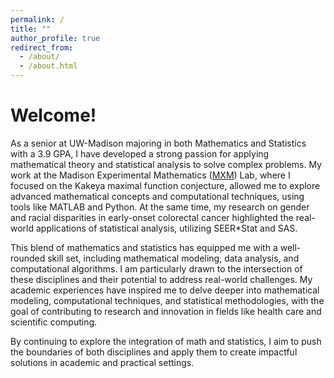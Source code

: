 ```yaml
---
permalink: /
title: ""
author_profile: true
redirect_from: 
  - /about/
  - /about.html
---
```


Welcome!
======
As a senior at UW-Madison majoring in both Mathematics and Statistics with a 3.9 GPA, I have developed a strong passion for applying mathematical theory and statistical analysis to solve complex problems. My work at the Madison Experimental Mathematics ([MXM](https://mxm.math.wisc.edu/)) Lab, where I focused on the Kakeya maximal function conjecture, allowed me to explore advanced mathematical concepts and computational techniques, using tools like MATLAB and Python. At the same time, my research on gender and racial disparities in early-onset colorectal cancer highlighted the real-world applications of statistical analysis, utilizing SEER*Stat and SAS.

This blend of mathematics and statistics has equipped me with a well-rounded skill set, including mathematical modeling, data analysis, and computational algorithms. I am particularly drawn to the intersection of these disciplines and their potential to address real-world challenges. My academic experiences have inspired me to delve deeper into mathematical modeling, computational techniques, and statistical methodologies, with the goal of contributing to research and innovation in fields like health care and scientific computing.

By continuing to explore the integration of math and statistics, I aim to push the boundaries of both disciplines and apply them to create impactful solutions in academic and practical settings.
